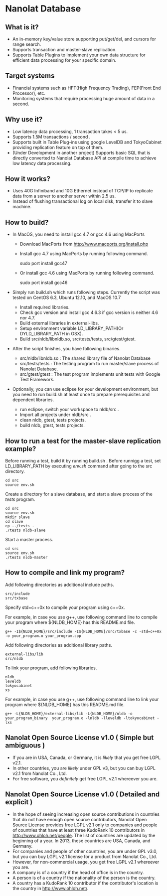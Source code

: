 Nanolat Database
================

What is it?
-----------
- An in-memory key/value store supporting put/get/del, and cursors for range search.
- Supports transaction and master-slave replication.
- Supports Table Plugins to implement your own data structure for efficient data processing for your specific domain.

Target systems
--------------
- Financial systems such as HFT(High Frequency Trading), FEP(Front End Processor), etc.
- Monitoring systems that require processing huge amount of data in a second.

Why use it?
-----------
- Low latency data processing, 1 transaction takes < 5 us.
- Supports 1.5M transactions / second .
- Supports built in Table Plug-ins using google LevelDB and TokyoCabinet providing replication feature on top of them. 
- (Under Development in another project) Supports basic SQL that is directly converted to Nanolat Database API at compile time to achieve low latency data processing.

How it works?
-------------
- Uses 40G Infiniband and 10G Ethernet instead of TCP/IP to replicate data from a server to another server within 2.5 us.
- Instead of flushing transactional log on local disk, transfer it to slave machine.

How to build?
-------------
- In MacOS, you need to install gcc 4.7 or gcc 4.6 using MacPorts
    - Download MacPorts from http://www.macports.org/install.php
    - Install gcc 4.7 using MacPorts by running following command.

        sudo port install gcc47 

    - Or install gcc 4.6 using MacPorts by running following command.

        sudo port install gcc46 

- Simply run build.sh which runs following steps. Currently the script was tested on CentOS 6.3, Ubuntu 12.10, and MacOS 10.7
    - Install required libraries.
    - Check gcc version and install gcc 4.6.3 if gcc version is neither 4.6 nor 4.7.
    - Build external libraries in external-libs.
    - Setup environment variable LD_LIBRARY_PATH(Or DYLD_LIBRARY_PATH in OSX).
    - Build src/nldb/libnldb.so, src/tests/tests, src/gtest/gtest.

- After the script finishes, you have following binaries.

    - src/nldb/libnldb.so : The shared library file of Nanolat Database
    - src/tests/tests : The testing program to run master/slave process of Nanolat Database.
    - src/gtest/gtest : The test program implements unit tests with Google Test Framework.

- Optionally, you can use eclipse for your development environment, but you need to run build.sh at least once to prepare prerequisites and dependent libraries.
    - run eclipse, switch your workspace to nldb/src .
    - Import all projects under nldb/src .
    - clean nldb, gtest, tests projects. 
    - build nldb, gtest, tests projects. 

How to run a test for the master-slave replication example?
-----------------------------------------------------------
Before running a test, build it by running build.sh .
Before runnigg a test, set LD_LIBRARY_PATH by executing *env.sh* command after going to the src directory.

    cd src
    source env.sh

Create a directory for a slave database, and start a slave process of the *tests* program.

    cd src
    source env.sh
    mkdir slave
    cd slave
    cp ../tests .
    ./tests nldb-slave

Start a master process.

    cd src
    source env.sh
    ./tests nldb-master

How to compile and link my program?
-----------------------------------
Add following directories as additional include paths.

    src/include
    src/txbase

Specify std=c++0x to compile your program using c++0x.

For example, in case you use g++, use following command line to compile your program where ${NLDB_HOME} has this README.md file.

    g++ -I${NLDB_HOME}/src/include -I${NLDB_HOME}/src/txbase -c -std=c++0x -o your_program.o your_program.cpp

Add following directories as additional library paths.

    external-libs/lib
    src/nldb

To link your program, add following libraries.

    nldb
    leveldb
    tokyocabinet
    xs

For example, in case you use g++, use following command line to link your program where ${NLDB_HOME} has this README.md file.

    g++ -L{NLDB_HOME}/external-libs/lib -L{NLDB_HOME}/nldb -o your_program_binary  your_program.o -lnldb -lleveldb -ltokyocabinet -lxs

Nanolat Open Source License v1.0 ( Simple but ambiguous )
---------------------------------------------------------
- If you are in USA, Canada, or Germany, it is *likely* that you get free LGPL v2.1.  
- In other countries, you are *likely* under GPL v3, but you can buy LGPL v2.1 from Nanolat Co., Ltd. 
- For free software, you *definitely* get free LGPL v2.1 whereever you are.

Nanolat Open Source License v1.0 ( Detailed and explicit )
----------------------------------------------------------
- In the hope of seeing increasing open source contributions in countries that do not have enough open source contributors, Nanolat Open Source License provides free LGPL v2.1 only to companies and people of countries that have at least three KudoRank 10 contributors in http://www.ohloh.net/people. The list of countries are updated by the beginning of a year. In 2013, these countries are USA, Canada, and Germany.
- For companies and people of other countries, you are under GPL v3.0, but you can buy LGPL v2.1 license for a product from Nanolat Co., Ltd.
- However, for non-commercial usage, you get free LGPL v2.1 whereever you are.
- A company is of a country if the head of office is in the country.
- A person is of a country if the nationality of the person is the country.
- A country has a KudoRank 10 contributor if the contributor's location is the country in http://www.ohloh.net/.
